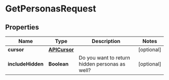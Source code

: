 

# GetPersonasRequest


## Properties

| Name | Type | Description | Notes |
|------------ | ------------- | ------------- | -------------|
|**cursor** | [**APICursor**](APICursor.md) |  |  [optional] |
|**includeHidden** | **Boolean** | Do you want to return hidden personas as well? |  [optional] |



